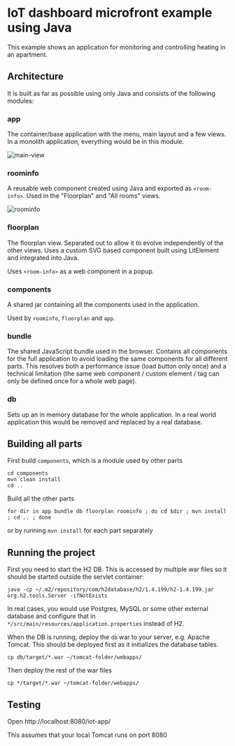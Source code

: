 # IoT dashboard microfront example using Java

This example shows an application for monitoring and controlling heating in an apartment.

## Architecture
It is built as far as possible using only Java and consists of the following modules:

### app
The container/base application with the menu, main layout and a few views. In a monolith application, everything would be in this module.

![main-view](https://user-images.githubusercontent.com/260340/66188476-fcf2e780-e68f-11e9-9be0-964675089fd3.png)

### roominfo
A reusable web component created using Java and exported as `<room-info>`. Used in the "Floorplan" and "All rooms" views.

![roominfo](https://user-images.githubusercontent.com/260340/66188456-f5334300-e68f-11e9-83d1-638213775f86.png)

### floorplan
The floorplan view. Separated out to allow it to evolve independently of the other views. Uses a custom SVG based component built using LitElement and integrated into Java.

Uses `<room-info>` as a web component in a popup.

### components
A shared jar containing all the components used in the application.

Used by `roominfo`, `floorplan` and `app`.

### bundle
The shared JavaScript bundle used in the browser. Contains all components for the full application to avoid loading the same components for all different parts. This resolves both a performance issue (load button only once) and a technical limitation (the same web component / custom element / tag can only be defined once for a whole web page).

### db
Sets up an in memory database for the whole application. In a real world application this would be removed and replaced by a real database.


## Building all parts

First build `components`, which is a module used by other parts

```
cd components
mvn clean install
cd ..
```

Build all the other parts
```
for dir in app bundle db floorplan roominfo ; do cd $dir ; mvn install ; cd .. ; done
```
or by running `mvn install` for each part separately


## Running the project

First you need to start the H2 DB. This is accessed by multiple war files so
it should be started outside the servlet container:
```
java -cp ~/.m2/repository/com/h2database/h2/1.4.199/h2-1.4.199.jar org.h2.tools.Server -ifNotExists
```

In real cases, you would use Postgres, MySQL or some other external database and configure that in `*/src/main/resources/application.properties` instead of H2.

When the DB is running, deploy the `db` war to your server, e.g. Apache Tomcat. This should be deployed first as it initializes the database tables.
```
cp db/target/*.war ~/tomcat-folder/webapps/
```

Then deploy the rest of the war files
```
cp */target/*.war ~/tomcat-folder/webapps/
```

## Testing
Open http://localhost:8080/iot-app/

This assumes that your local Tomcat runs on port 8080

